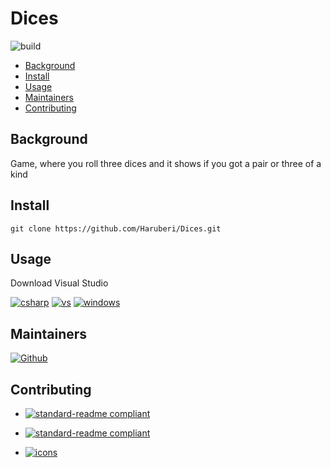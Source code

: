 # Dices

![build](https://img.shields.io/badge/build-passing-green)

- [Background](#background)
- [Install](#install)
- [Usage](#usage)
- [Maintainers](#maintainers)
- [Contributing](#contributing)

## Background

Game, where you roll three dices and it shows if you got a pair or three of a kind

## Install

```
git clone https://github.com/Haruberi/Dices.git
```

## Usage

Download Visual Studio

[![csharp](https://img.shields.io/badge/--239120?logo=csharp&logoColor=000)](https://docs.microsoft.com/en-us/dotnet/csharp/)
[![vs](https://img.shields.io/badge/--5C2D91?logo=visualstudio&logoColor=000)](https://visualstudio.microsoft.com/)
[![windows](https://img.shields.io/badge/--0078D6?logo=windows&logoColor=000)](https://www.microsoft.com/sv-se/windows)

## Maintainers

[![Github](https://badgen.net/badge/icon/Anna%20Hallberg?icon=github&label)](https://github.com/haruberi)

## Contributing

* [![standard-readme compliant](https://img.shields.io/badge/standard_readme-HERE-green.svg?style=flat-square)](https://github.com/RichardLitt/standard-readme)

* [![standard-readme compliant](https://img.shields.io/badge/readme_badges-HERE-green.svg?style=flat-square)](https://github.com/Naereen/badges/blob/master/README.md)

* [![icons](https://img.shields.io/badge/free_icons-HERE-green.svg?style=flat-square)](https://simpleicons.org/?q=java)

